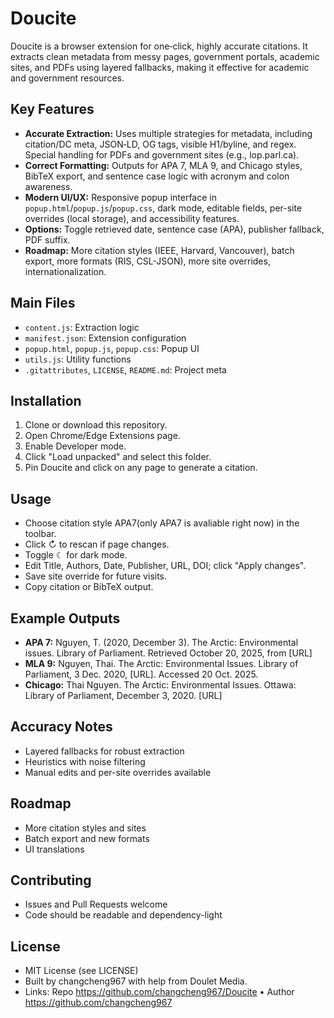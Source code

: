 # Doucite

Doucite is a browser extension for one‑click, highly accurate citations. It extracts clean metadata from messy pages, government portals, academic sites, and PDFs using layered fallbacks, making it effective for academic and government resources.

## Key Features
- **Accurate Extraction:** Uses multiple strategies for metadata, including citation/DC meta, JSON‑LD, OG tags, visible H1/byline, and regex. Special handling for PDFs and government sites (e.g., lop.parl.ca).
- **Correct Formatting:** Outputs for APA 7, MLA 9, and Chicago styles, BibTeX export, and sentence case logic with acronym and colon awareness.
- **Modern UI/UX:** Responsive popup interface in `popup.html`/`popup.js`/`popup.css`, dark mode, editable fields, per-site overrides (local storage), and accessibility features.
- **Options:** Toggle retrieved date, sentence case (APA), publisher fallback, PDF suffix.
- **Roadmap:** More citation styles (IEEE, Harvard, Vancouver), batch export, more formats (RIS, CSL-JSON), more site overrides, internationalization.

## Main Files
- `content.js`: Extraction logic
- `manifest.json`: Extension configuration
- `popup.html`, `popup.js`, `popup.css`: Popup UI
- `utils.js`: Utility functions
- `.gitattributes`, `LICENSE`, `README.md`: Project meta

## Installation
1. Clone or download this repository.
2. Open Chrome/Edge Extensions page.
3. Enable Developer mode.
4. Click "Load unpacked" and select this folder.
5. Pin Doucite and click on any page to generate a citation.

## Usage
- Choose citation style APA7(only APA7 is avaliable right now) in the toolbar.
- Click ↻ to rescan if page changes.
- Toggle ☾ for dark mode.
- Edit Title, Authors, Date, Publisher, URL, DOI; click "Apply changes".
- Save site override for future visits.
- Copy citation or BibTeX output.

## Example Outputs
- **APA 7:** Nguyen, T. (2020, December 3). The Arctic: Environmental issues. Library of Parliament. Retrieved October 20, 2025, from [URL]
- **MLA 9:** Nguyen, Thai. The Arctic: Environmental Issues. Library of Parliament, 3 Dec. 2020, [URL]. Accessed 20 Oct. 2025.
- **Chicago:** Thai Nguyen. The Arctic: Environmental Issues. Ottawa: Library of Parliament, December 3, 2020. [URL]

## Accuracy Notes
- Layered fallbacks for robust extraction
- Heuristics with noise filtering
- Manual edits and per-site overrides available

## Roadmap
- More citation styles and sites
- Batch export and new formats
- UI translations

## Contributing
- Issues and Pull Requests welcome
- Code should be readable and dependency-light

## License
- MIT License (see LICENSE)
- Built by changcheng967 with help from Doulet Media.
- Links: Repo https://github.com/changcheng967/Doucite • Author https://github.com/changcheng967
